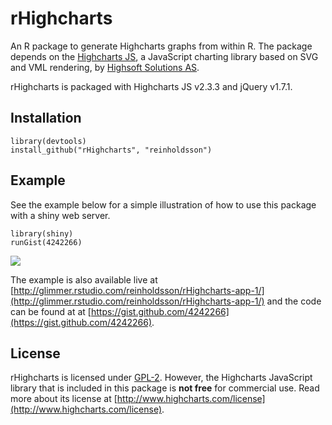 # rHighcharts

An R package to generate Highcharts graphs from within R. The package depends on the [Highcharts JS](https://github.com/highslide-software/highcharts.com), a JavaScript charting library based on SVG and VML rendering, by [Highsoft Solutions AS](http://highsoft.com/).

rHighcharts is packaged with Highcharts JS v2.3.3 and jQuery v1.7.1.

## Installation

    library(devtools)
    install_github("rHighcharts", "reinholdsson")
    
## Example

See the example below for a simple illustration of how to use this package with a shiny web server. 

    library(shiny)
    runGist(4242266)

![](http://cloud.github.com/downloads/reinholdsson/rHighcharts/rHighcharts-app-screenshot.png)

The example is also available live at [http://glimmer.rstudio.com/reinholdsson/rHighcharts-app-1/](http://glimmer.rstudio.com/reinholdsson/rHighcharts-app-1/) and the code can be found at at [https://gist.github.com/4242266](https://gist.github.com/4242266).

## License

rHighcharts is licensed under [GPL-2](http://www.gnu.org/licenses/gpl-2.0.html). However, the Highcharts JavaScript library that is included in this package is **not free** for commercial use. Read more about its license at [http://www.highcharts.com/license](http://www.highcharts.com/license).